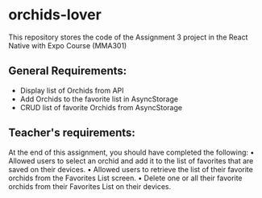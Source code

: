 # orchids-lover
This repository stores the code of the Assignment 3 project in the React Native with Expo Course (MMA301) 

## General Requirements:
- Display list of Orchids from API
- Add Orchids to the favorite list in AsyncStorage
- CRUD list of favorite Orchids from AsyncStorage

## Teacher's requirements:
At the end of this assignment, you should have completed the following:
• Allowed users to select an orchid and add it to the list of favorites that are saved on their 
devices.
• Allowed users to retrieve the list of their favorite orchids from the Favorites List screen.
• Delete one or all their favorite orchids from their Favorites List on their devices.

